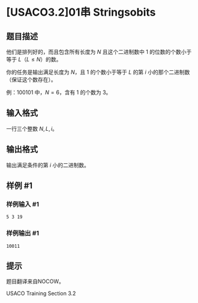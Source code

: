 # [USACO3.2]01串 Stringsobits

## 题目描述

他们是排列好的，而且包含所有长度为 $N$ 且这个二进制数中 $1$ 的位数的个数小于等于 $L$（$L \leq N$）的数。

你的任务是输出满足长度为 $N$，且 $1$ 的个数小于等于 $L$ 的第 $i$ 小的那个二进制数（保证这个数存在）。

例：$100101$ 中，$N=6$，含有 $1$ 的个数为 $3$。

## 输入格式

一行三个整数 $N,L,i$。

## 输出格式

输出满足条件的第 $i$ 小的二进制数。


## 样例 #1

### 样例输入 #1
```
5 3 19
```

### 样例输出 #1

```
10011
```

## 提示

题目翻译来自NOCOW。

USACO Training Section 3.2

